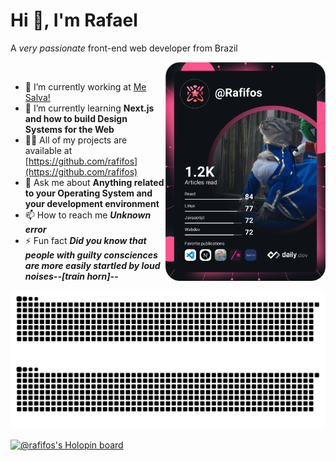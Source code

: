 # Hi 👋, I'm Rafael

A _very passionate_ front-end web developer from Brazil

<div align="left">
  <a target="_blank" href="https://app.daily.dev/DailyDevTips">
    <img alt="Rafael Julio's Dev Card" src="devcard.svg" width="256" align="right" />
  </a>
</div>

<br />

- 🔭 I’m currently working at [Me Salva!](https://www.mesalva.com/)
- 🌱 I’m currently learning **Next.js and how to build Design Systems for the Web**
- 👨‍💻 All of my projects are available at [https://github.com/rafifos](https://github.com/rafifos)
- 💬 Ask me about **Anything related to your Operating System and your development environment**
- 📫 How to reach me **_Unknown error_**
- ⚡ Fun fact **_Did you know that people with guilty consciences are more easily startled by loud noises--[train horn]--_**

![GitHub Contribution Snake](github-contribution-grid-snake.svg#gh-light-mode-only)
![GitHub Contribution Snake (Dark Mode)](github-contribution-grid-snake-dark.svg#gh-dark-mode-only)

[![@rafifos's Holopin board](https://holopin.io/api/user/board?user=rafifos)](https://holopin.io/@rafifos)
